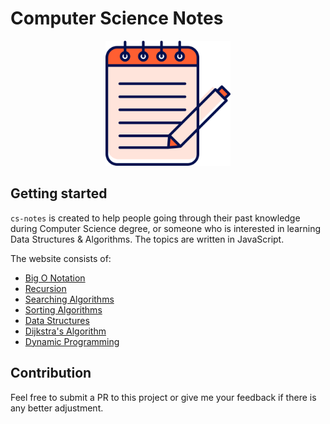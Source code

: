 # Computer Science Notes

<p align="center">
  <a href="https://www.bntnam.com/cs-notes/">
    <img src="./_media/note.png" alt="note image" width="200px" />
  </a>
</p>

## Getting started

`cs-notes` is created to help people going through their past knowledge during Computer Science degree, or someone who is interested in learning Data Structures & Algorithms. The topics are written in JavaScript.

The website consists of:

- [Big O Notation](https://bntnam.com/cs-notes/#/js/bigONotation/timeComplexity)
- [Recursion](https://bntnam.com/cs-notes/#/js/recursion/recursion)
- [Searching Algorithms](https://bntnam.com/cs-notes/#/js/searchingAlgorithms/linearSearch/linearSearch)
- [Sorting Algorithms](https://bntnam.com/cs-notes/#/js/sortingAlgorithms/bubbleSort/bubbleSort)
- [Data Structures](https://bntnam.com/cs-notes/#/js/dataStructures/singlyLinkedList/singlyLinkedList)
- [Dijkstra's Algorithm](https://bntnam.com/cs-notes/#/js/dijkstraAlgorithm/dijkstraAlgorithm)
- [Dynamic Programming](https://bntnam.com/cs-notes/#/js/dynamicProgramming/dynamicProgramming)

## Contribution

Feel free to submit a PR to this project or give me your feedback if there is any better adjustment.
